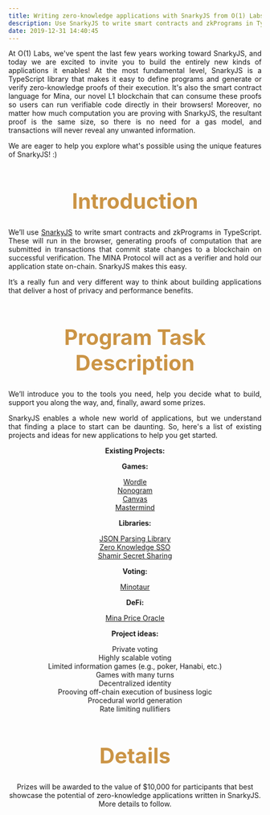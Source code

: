 ```yaml
---
title: Writing zero-knowledge applications with SnarkyJS from O(1) Labs (Sponsored Track)
description: Use SnarkyJS to write smart contracts and zkPrograms in TypeScript in collaboration with O(1) Labs
date: 2019-12-31 14:40:45
---
```


<div style="text-align: justify">
 <p> At O(1) Labs, we've spent the last few years working toward SnarkyJS, and today we are excited to invite you to build the entirely new kinds of applications it enables! At the most fundamental level, SnarkyJS is a TypeScript library that makes it easy to define programs and generate or verify zero-knowledge proofs of their execution. It's also the smart contract language for Mina, our novel L1 blockchain that can consume these proofs so users can run verifiable code directly in their browsers! Moreover, no matter how much computation you are proving with SnarkyJS, the resultant proof is the same size, so there is no need for a gas model, and transactions will never reveal any unwanted information.
 </p>

 <p>
 We are eager to help you explore what's possible using the unique features of SnarkyJS! :)
 </p>
</div>

<div style="text-align: center;">
  <h1 style="font-weight: bold; font-size: 3em; color: #CB9445;">Introduction
</h1>

<div style="text-align: justify">
 <p> We’ll use <a href="https://github.com/o1-labs/snarkyjs">SnarkyJS</a> to write smart contracts and zkPrograms in TypeScript. These will run in the browser, generating proofs of computation that are submitted in transactions that commit state changes to a blockchain on successful verification. The MINA Protocol will act as a verifier and hold our application state on-chain. SnarkyJS makes this easy.
 </p>

 <p>
 It’s a really fun and very different way to think about building applications that deliver a host of privacy and performance benefits.
 </p>
</div>





<div style="text-align: center;">
  <h1 style="font-weight: bold; font-size: 3em; color: #CB9445;">Program Task Description</h1>
</div>


<div style="text-align: justify">
 <p> 
We’ll introduce you to the tools you need, help you decide what to build, support you along the way, and, finally, award some prizes.
 </p>

 <p>
 SnarkyJS enables a whole new world of applications, but we understand that finding a place to start can be daunting. So, here's a list of existing projects and ideas for new applications to help you get started.</p>

 </div>

 <div style="text-align: center">
 <p><b>Existing Projects:</b>
 </p>
 <p><b>Games:</b>
 </p>
 <p><a href="https://zkappsformina.com/zkapp/zkignite-cohort-0-wordle-by-tr4d31/">Wordle</a><br>
<a href="https://zkappsformina.com/zkapp/zkapp-nonogram/">Nonogram</a><br>
<a href="https://zkappsformina.com/zkapp/berkeley-testnet-wip-zkapp-canvas/">Canvas</a><br>
<a href="https://zkappsformina.com/zkapp/zkapp-mastermind/">Mastermind</a><br>

 </p>

  <p>
<b>Libraries:</b>
</p>
 <p><a href="https://zkappsformina.com/zkapp/zk-builders-program-nov-dec-22-dynamic-arrays-and-json-parsing-in-snarkyjs/">JSON Parsing Library</a><br>
<a href="https://zkappsformina.com/zkapp/zk-builders-program-nov-dec-22-zero-knowledge-sso/">Zero Knowledge SSO</a><br>
<a href="https://zkappsformina.com/zkapp/zk-builders-program-nov-dec-22-shamir-secret-sharing-and-bonus-project/">Shamir Secret Sharing</a><br>
 </p>

  <p>
<b>Voting:</b>
</p>
 <p><a href="https://zkappsformina.com/zkapp/zkapp-minataur/">Minotaur</a><br>
 </p>

 <p>
<b>DeFi:</b>
</p>
 <p><a href="https://zkappsformina.com/zkapp/zk-builders-program-nov-dec-22-mina-price-oracle/">Mina Price Oracle</a><br>
 </p>

 <p>
<b>Project ideas:</b>
</p>
 <p>Private voting<br>
 Highly scalable voting<br>
Limited information games (e.g., poker, Hanabi, etc.)<br>
Games with many turns<br>
Decentralized identity<br>
Prooving off-chain execution of business logic<br>
Procedural world generation<br>
Rate limiting nullifiers<br>
 </p>
 </div>

<div style="text-align: center;">
  <h1 style="font-weight: bold; font-size: 3em; color: #CB9445;">Details</h1>
</div>

<div style="text-align: center">
 <p> 
 Prizes will be awarded to the value of $10,000 for participants that best showcase the potential of zero-knowledge applications written in SnarkyJS. More details to follow. </p>
 </div>

